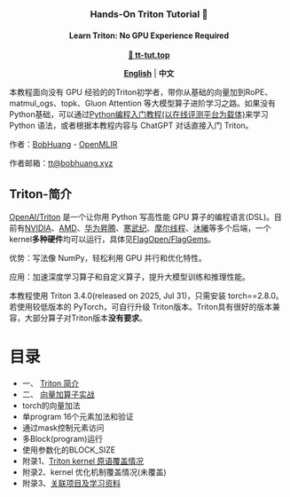 <h3 align="center">
Hands-On Triton Tutorial 📖
</h3>

<h4 align="center">
Learn Triton: No GPU Experience Required
</h4>

<p align="center">
<a href="https://tt-tut.top"><b>🔗 tt-tut.top</b></a>
</p>

<p align="center">
<a href="README.en.md"><b>English</b></a> | <a><b>中文</b></a>
</p>

本教程面向没有 GPU 经验的的Triton初学者，带你从基础的向量加到RoPE、matmul_ogs、topk、Gluon Attention
等大模型算子进阶学习之路。如果没有Python基础，可以通过[Python编程入门教程(以在线评测平台为载体)](https://www.cnblogs.com/BobHuang/p/14341687.html)来学习 Python 语法，或者根据本教程内容与 ChatGPT 对话直接入门 Triton。

作者：[BobHuang](https://github.com/sBobHuang) - [OpenMLIR](https://mlir.top)

作者邮箱：tt@bobhuang.xyz

## Triton-简介

[OpenAI/Triton](https://github.com/openai/triton) 是一个让你用 Python 写高性能 GPU 算子的编程语言(DSL)。目前有[NVIDIA](https://github.com/triton-lang/triton/tree/main/third_party/nvidia)、[AMD](https://github.com/triton-lang/triton/tree/main/third_party/amd)、[华为昇腾](https://github.com/Ascend/triton-ascend)、[寒武纪](https://github.com/FlagTree/flagtree/tree/main/third_party/cambricon)、[摩尔线程](https://github.com/FlagTree/flagtree/tree/main/third_party/mthreads)、[沐曦](https://github.com/FlagTree/flagtree/tree/main/third_party/metax)等多个后端，一个kernel**多种硬件**均可以运行，具体见[FlagOpen/FlagGems](https://github.com/FlagOpen/FlagGems)。

优势：写法像 NumPy，轻松利用 GPU 并行和优化特性。

应用：加速深度学习算子和自定义算子，提升大模型训练和推理性能。

本教程使用 Triton 3.4.0(released on 2025, Jul 31)，只需安装 torch==2.8.0。若使用较低版本的 PyTorch，可自行升级 Triton版本。Triton具有很好的版本兼容，大部分算子对Triton版本**没有要求**。

# 目录

* 一、 [Triton 简介](#Triton-简介)
* 二、 [向量加算子实战](ex1-vector_add/blog.md)
 * torch的向量加法
 * 单program 16个元素加法和验证
 * 通过mask控制元素访问
 * 多Block(program)运行
 * 使用参数化的BLOCK_SIZE
* 附录1、[Triton kernel 原语覆盖情况](language_cover.md)
* 附录2、kernel 优化机制覆盖情况(未覆盖)
* 附录3、[关联项目及学习资料](other_repo.md)
